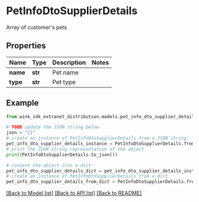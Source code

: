 # PetInfoDtoSupplierDetails

Array of customer's pets

## Properties

Name | Type | Description | Notes
------------ | ------------- | ------------- | -------------
**name** | **str** | Pet name | 
**type** | **str** | Pet type | 

## Example

```python
from wink_sdk_extranet_distribution.models.pet_info_dto_supplier_details import PetInfoDtoSupplierDetails

# TODO update the JSON string below
json = "{}"
# create an instance of PetInfoDtoSupplierDetails from a JSON string
pet_info_dto_supplier_details_instance = PetInfoDtoSupplierDetails.from_json(json)
# print the JSON string representation of the object
print(PetInfoDtoSupplierDetails.to_json())

# convert the object into a dict
pet_info_dto_supplier_details_dict = pet_info_dto_supplier_details_instance.to_dict()
# create an instance of PetInfoDtoSupplierDetails from a dict
pet_info_dto_supplier_details_from_dict = PetInfoDtoSupplierDetails.from_dict(pet_info_dto_supplier_details_dict)
```
[[Back to Model list]](../README.md#documentation-for-models) [[Back to API list]](../README.md#documentation-for-api-endpoints) [[Back to README]](../README.md)


